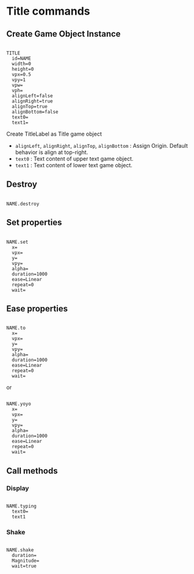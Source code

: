 # Title commands

## Create Game Object Instance

```

TITLE
  id=NAME
  width=0
  height=0  
  vpx=0.5
  vpy=1
  vpw=
  vph=
  alignLeft=false
  alignRight=true
  alignTop=true
  alignBottom=false
  text0=
  text1=

```

Create TitleLabel as Title game object

- `alignLeft`, `alignRight`, `alignTop`, `alignBottom` : Assign Origin. Default behavior is align at top-right.
- `text0` : Text content of upper text game object.
- `text1` : Text content of lower text game object.

## Destroy

```

NAME.destroy

```

## Set properties

```

NAME.set
  x=
  vpx=
  y=
  vpy=
  alpha=
  duration=1000
  ease=Linear
  repeat=0
  wait=

```

## Ease properties

```

NAME.to
  x=
  vpx=
  y=
  vpy=
  alpha=
  duration=1000
  ease=Linear
  repeat=0
  wait=
```

or

```

NAME.yoyo
  x=
  vpx=
  y=
  vpy=
  alpha=
  duration=1000
  ease=Linear
  repeat=0
  wait=

```

## Call methods

### Display

```

NAME.typing
  text0=
  text1

```

### Shake

```

NAME.shake
  duration=
  Magnitude=
  wait=true

```

